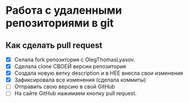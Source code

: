# Работа с удаленными репозиториями в git
## Как сделать pull request

* [x] Cелала fork репозитория с OlegThomasLyasov.
* [x] Сделала clone СВОЕЙ версии репозитория
* [x] Создала  новую ветку description и в НЕЕ внесла свои изменения
* [x] Зафиксировала все изменения (сделала коммиты)
* [ ] Отправить свою версию в свой GitHub
* [ ] На сайте GitHub нажимаем кнопку pull request.
